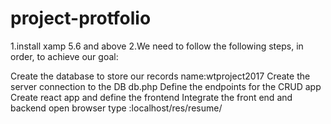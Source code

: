 # project-protfolio
1.install xamp 5.6 and above
2.We need to follow the following steps, in order, to achieve our goal:

Create the database to store our records
name:wtproject2017
Create the server connection to the DB
db.php
Define the endpoints for the CRUD app
Create react app and define the frontend
Integrate the front end and backend
open browser type :localhost/res/resume/

